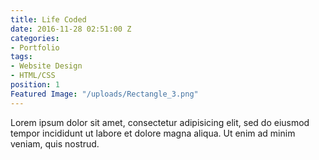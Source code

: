 ```yaml
---
title: Life Coded
date: 2016-11-28 02:51:00 Z
categories:
- Portfolio
tags:
- Website Design
- HTML/CSS
position: 1
Featured Image: "/uploads/Rectangle_3.png"
---
```


Lorem ipsum dolor sit amet, consectetur adipisicing elit, sed do eiusmod tempor incididunt ut labore et dolore magna aliqua. Ut enim ad minim veniam, quis nostrud.
